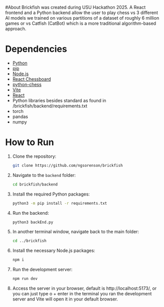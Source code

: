 #About
Brickfish was created during USU Hackathon 2025. A React frontend and a Python backend allow the user to play chess vs 3 different AI models we trained on various partitions of a dataset of roughly 6 million games or vs Catfish (CatBot) which is a more traditional algorithm-based approach.

# Dependencies
- [Python](https://www.python.org/downloads/)
- [pip](https://pip.pypa.io/en/stable/installation/)
- [Node.js](https://nodejs.org/en/download/)
- [React Chessboard](https://www.npmjs.com/package/react-chessboard)
- [python-chess](https://python-chess.readthedocs.io/en/latest/)
- [Vite](https://vite.dev/guide/)
- [React](https://react.dev/)
- Python libraries besides standard as found in /brickfish/backend/requirements.txt
- torch
- pandas
- numpy

# How to Run

1. Clone the repository:

    ```bash
    git clone https://github.com/ngsorenson/brickfish
    ```

2. Navigate to the `backend` folder:

    ```bash
    cd brickfish/backend
    ```

3. Install the required Python packages:

    ```bash
    python3 -m pip install -r requirements.txt
    ```

4. Run the backend:

    ```bash
    python3 backEnd.py
    ```

5. In another terminal window, navigate back to the main folder:

    ```bash
    cd ../brickfish
    ```

6. Install the necessary Node.js packages:

    ```bash
    npm i
    ```

7. Run the development server:

    ```bash
    npm run dev
    ```

8. Access the server in your browser, default is http://localhost:5173/, or you can just type o + enter in the terminal you ran the development server and Vite will open it in your default browser.

